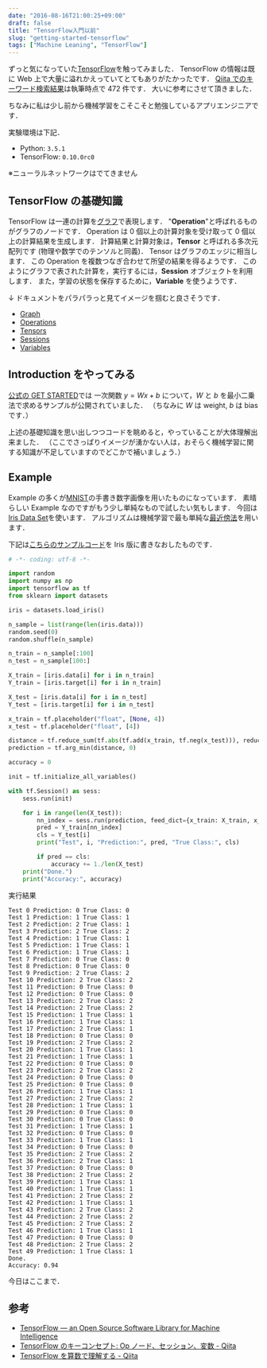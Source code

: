 ```yaml
---
date: "2016-08-16T21:00:25+09:00"
draft: false
title: "TensorFlow入門以前"
slug: "getting-started-tensorflow"
tags: ["Machine Leaning", "TensorFlow"]
---
```


ずっと気になっていた[TensorFlow](https://www.tensorflow.org/)を触ってみました．
TensorFlow の情報は既に Web 上で大量に溢れかえっていてとてもありがたかったです．
[Qiita でのキーワード検索結果](https://qiita.com/search?q=tensorflow)は執筆時点で 472 件です．
大いに参考にさせて頂きました．

ちなみに私は少し前から機械学習をこそこそと勉強しているアプリエンジニアです．

実験環境は下記．

- Python: `3.5.1`
- TensorFlow: `0.10.0rc0`

※ニューラルネットワークはでてきません

## TensorFlow の基礎知識

TensorFlow は一連の計算を[グラフ](<https://en.wikipedia.org/wiki/Graph_(discrete_mathematics)>)で表現します．
"**Operation**"と呼ばれるものがグラフのノードです．
Operation は 0 個以上の計算対象を受け取って 0 個以上の計算結果を生成します．
計算結果と計算対象は，**Tensor** と呼ばれる多次元配列です (物理や数学でのテンソルと同義)．
Tensor はグラフのエッジに相当します．
この Operation を複数つなぎ合わせて所望の結果を得るようです．
このようにグラフで表された計算を，実行するには，**Session** オブジェクトを利用します．
また，学習の状態を保存するために，**Variable** を使うようです．

↓ ドキュメントをパラパラっと見てイメージを掴むと良さそうです．

- [Graph](https://www.tensorflow.org/versions/r0.10/api_docs/python/framework.html#Graph)
- [Operations](https://www.tensorflow.org/versions/r0.10/api_docs/python/framework.html#Operation)
- [Tensors](https://www.tensorflow.org/versions/r0.10/api_docs/python/framework.html#Tensor)
- [Sessions](https://www.tensorflow.org/versions/r0.10/api_docs/python/client.html#Session)
- [Variables](https://www.tensorflow.org/versions/r0.10/api_docs/python/state_ops.html)

## Introduction をやってみる

[公式の GET STARTED](https://www.tensorflow.org/versions/r0.10/get_started/index.html)では
一次関数 $y = Wx + b$ について，$W$ と $b$ を最小二乗法で求めるサンプルが公開されていました．
（ちなみに $W$ は weight, $b$ は bias です．）

上述の基礎知識を思い出しつつコードを眺めると，やっていることが大体理解出来ました．
（ここでさっぱりイメージが湧かない人は，おそらく機械学習に関する知識が不足していますのでどこかで補いましょう．）

## Example

Example の多くが[MNIST](https://yann.lecun.com/exdb/mnist/)の手書き数字画像を用いたものになっています．
素晴らしい Example なのですがもう少し単純なもので試したい気もします．
今回は[Iris Data Set](https://archive.ics.uci.edu/ml/datasets/Iris)を使います．
アルゴリズムは機械学習で最も単純な[最近傍法](https://ja.wikipedia.org/wiki/K%E8%BF%91%E5%82%8D%E6%B3%95)を用います．

下記は[こちらのサンプルコード](https://github.com/aymericdamien/TensorFlow-Examples/blob/master/notebooks/2_BasicModels/nearest_neighbor.ipynb)を Iris 版に書きなおしたものです．

```python
# -*- coding: utf-8 -*-

import random
import numpy as np
import tensorflow as tf
from sklearn import datasets

iris = datasets.load_iris()

n_sample = list(range(len(iris.data)))
random.seed(0)
random.shuffle(n_sample)

n_train = n_sample[:100]
n_test = n_sample[100:]

X_train = [iris.data[i] for i in n_train]
Y_train = [iris.target[i] for i in n_train]

X_test = [iris.data[i] for i in n_test]
Y_test = [iris.target[i] for i in n_test]

x_train = tf.placeholder("float", [None, 4])
x_test = tf.placeholder("float", [4])

distance = tf.reduce_sum(tf.abs(tf.add(x_train, tf.neg(x_test))), reduction_indices=1)
prediction = tf.arg_min(distance, 0)

accuracy = 0

init = tf.initialize_all_variables()

with tf.Session() as sess:
    sess.run(init)

    for i in range(len(X_test)):
        nn_index = sess.run(prediction, feed_dict={x_train: X_train, x_test: X_test[i]})
        pred = Y_train[nn_index]
        cls = Y_test[i]
        print("Test", i, "Prediction:", pred, "True Class:", cls)

        if pred == cls:
            accuracy += 1./len(X_test)
    print("Done.")
    print("Accuracy:", accuracy)
```

実行結果

```
Test 0 Prediction: 0 True Class: 0
Test 1 Prediction: 1 True Class: 1
Test 2 Prediction: 2 True Class: 1
Test 3 Prediction: 2 True Class: 2
Test 4 Prediction: 1 True Class: 1
Test 5 Prediction: 1 True Class: 1
Test 6 Prediction: 1 True Class: 1
Test 7 Prediction: 0 True Class: 0
Test 8 Prediction: 0 True Class: 0
Test 9 Prediction: 2 True Class: 2
Test 10 Prediction: 2 True Class: 2
Test 11 Prediction: 0 True Class: 0
Test 12 Prediction: 0 True Class: 0
Test 13 Prediction: 2 True Class: 2
Test 14 Prediction: 2 True Class: 2
Test 15 Prediction: 1 True Class: 1
Test 16 Prediction: 1 True Class: 1
Test 17 Prediction: 2 True Class: 1
Test 18 Prediction: 0 True Class: 0
Test 19 Prediction: 2 True Class: 2
Test 20 Prediction: 1 True Class: 1
Test 21 Prediction: 1 True Class: 1
Test 22 Prediction: 0 True Class: 0
Test 23 Prediction: 2 True Class: 2
Test 24 Prediction: 0 True Class: 0
Test 25 Prediction: 0 True Class: 0
Test 26 Prediction: 1 True Class: 1
Test 27 Prediction: 2 True Class: 2
Test 28 Prediction: 1 True Class: 1
Test 29 Prediction: 0 True Class: 0
Test 30 Prediction: 0 True Class: 0
Test 31 Prediction: 1 True Class: 1
Test 32 Prediction: 0 True Class: 0
Test 33 Prediction: 1 True Class: 1
Test 34 Prediction: 0 True Class: 0
Test 35 Prediction: 2 True Class: 2
Test 36 Prediction: 2 True Class: 1
Test 37 Prediction: 0 True Class: 0
Test 38 Prediction: 2 True Class: 2
Test 39 Prediction: 1 True Class: 1
Test 40 Prediction: 1 True Class: 1
Test 41 Prediction: 2 True Class: 2
Test 42 Prediction: 1 True Class: 1
Test 43 Prediction: 2 True Class: 2
Test 44 Prediction: 2 True Class: 2
Test 45 Prediction: 2 True Class: 2
Test 46 Prediction: 1 True Class: 1
Test 47 Prediction: 0 True Class: 0
Test 48 Prediction: 2 True Class: 2
Test 49 Prediction: 1 True Class: 1
Done.
Accuracy: 0.94
```

今日はここまで．

## 参考

- [TensorFlow — an Open Source Software Library for Machine Intelligence](https://www.tensorflow.org/)
- [TensorFlow のキーコンセプト: Op ノード、セッション、変数 - Qiita](https://qiita.com/yanosen_jp/items/70e6d6afc36e1c0a3ef3)
- [TensorFlow を算数で理解する - Qiita](https://qiita.com/icoxfog417/items/fb5c24e35a849f8e2c5d)
